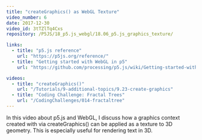 ```yaml
---
title: "createGraphics() as WebGL Texture"
video_number: 6
date: 2017-12-30
video_id: 3tTZlTq4Cxs
repository: /P5JS/18_p5.js_webgl/18.06_p5.js_graphics_texture/

links:
  - title: "p5.js reference"
    url: "https://p5js.org/reference/"
  - title: "Getting started with WebGL in p5"
    url: "https://github.com/processing/p5.js/wiki/Getting-started-with-WebGL-in-p5"

videos:
  - title: "createGraphics()"
    url: "/Tutorials/9-additional-topics/9.23-create-graphics"
  - title: "Coding Challenge: Fractal Trees"
    url: "/CodingChallenges/014-fractaltree"
---
```

In this video about p5.js and WebGL, I discuss how a graphics context created with via createGraphics() can be applied as a texture to 3D geometry. This is especially useful for rendering text in 3D.
